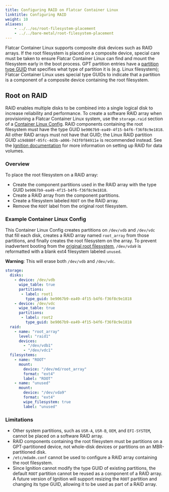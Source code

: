 ```yaml
---
title: Configuring RAID on Flatcar Container Linux
linktitle: Configuring RAID
weight: 10
aliases:
    - ../../os/root-filesystem-placement
    - ../../bare-metal/root-filesystem-placement
---
```


Flatcar Container Linux supports composite disk devices such as RAID arrays. If the root filesystem is placed on a composite device, special care must be taken to ensure Flatcar Container Linux can find and mount the filesystem early in the boot process. GPT partition entries have a [partition type GUID](https://en.wikipedia.org/wiki/GUID_Partition_Table#Partition_type_GUIDs) that specifies what type of partition it is (e.g. Linux filesystem); Flatcar Container Linux uses special type GUIDs to indicate that a partition is a component of a composite device containing the root filesystem.

## Root on RAID

RAID enables multiple disks to be combined into a single logical disk to increase reliability and performance. To create a software RAID array when provisioning a Flatcar Container Linux system, use the `storage.raid` section of a [Container Linux Config](https://docs.flatcar-linux.org/os/root-filesystem-placement/). RAID components containing the root filesystem must have the type GUID `be9067b9-ea49-4f15-b4f6-f36f8c9e1818`. All other RAID arrays must not have that GUID; the Linux RAID partition GUID `a19d880f-05fc-4d3b-a006-743f0f84911e` is recommended instead. See the [Ignition documentation](https://coreos.com/ignition/docs/latest/examples.html#create-a-raid-enabled-data-volume) for more information on setting up RAID for data volumes.

### Overview

To place the root filesystem on a RAID array:

* Create the component partitions used in the RAID array with the type GUID `be9067b9-ea49-4f15-b4f6-f36f8c9e1818`.
* Create a RAID array from the component partitions.
* Create a filesystem labeled `ROOT` on the RAID array.
* Remove the `ROOT` label from the original root filesystem.

### Example Container Linux Config

This Container Linux Config creates partitions on `/dev/vdb` and `/dev/vdc` that fill each disk, creates a RAID array named `root_array` from those partitions, and finally creates the root filesystem on the array. To prevent inadvertent booting from the [original root filesystem](https://docs.flatcar-linux.org/os/sdk-disk-partitions/#partition-table), `/dev/vda9` is reformatted with a blank ext4 filesystem labeled `unused`.

**Warning**: This will erase both `/dev/vdb` and `/dev/vdc`.

```yaml
storage:
  disks:
    - device: /dev/vdb
      wipe_table: true
      partitions:
       - label: root1
         type_guid: be9067b9-ea49-4f15-b4f6-f36f8c9e1818
    - device: /dev/vdc
      wipe_table: true
      partitions:
       - label: root2
         type_guid: be9067b9-ea49-4f15-b4f6-f36f8c9e1818
  raid:
    - name: "root_array"
      level: "raid1"
      devices:
        - "/dev/vdb1"
        - "/dev/vdc1"
  filesystems:
    - name: "ROOT"
      mount:
        device: "/dev/md/root_array"
        format: "ext4"
        label: "ROOT"
    - name: "unused"
      mount:
        device: "/dev/vda9"
        format: "ext4"
        wipe_filesystem: true
        label: "unused"
```

### Limitations

* Other system partitions, such as `USR-A`, `USR-B`, `OEM`, and `EFI-SYSTEM`, cannot be placed on a software RAID array.
* RAID components containing the root filesystem must be partitions on a GPT-partitioned device, not whole-disk devices or partitions on an MBR-partitioned disk.
* `/etc/mdadm.conf` cannot be used to configure a RAID array containing the root filesystem.
* Since Ignition cannot modify the type GUID of existing partitions, the default `ROOT` partition cannot be reused as a component of a RAID array. A future version of Ignition will support resizing the `ROOT` partition and changing its type GUID, allowing it to be used as part of a RAID array.
